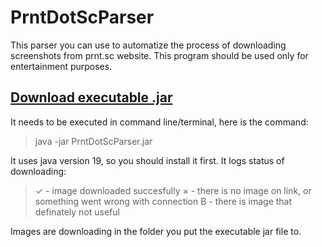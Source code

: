 # PrntDotScParser
This parser you can use to automatize the process of downloading screenshots from prnt.sc website. This program should be used only for entertainment purposes.
## [Download executable .jar](https://github.com/BeshenyiMaksimRobot/PrntDotScParser/blob/master/out/artifacts/PrntDotScParser_jar/PrntDotScParser.jar?raw=true)
It needs to be executed in command line/terminal, here is the command:
> java -jar PrntDotScParser.jar
>
It uses java version 19, so you should install it first.
It logs status of downloading:

> ✓ - image downloaded succesfully
> × - there is no image on link, or something went wrong with connection
> B - there is image that definately not useful

Images are downloading in the folder you put the executable jar file to.
